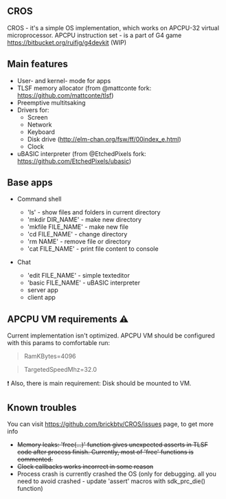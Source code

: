 ## CROS

CROS - it's a simple OS implementation, which works on APCPU-32 virtual microprocessor. 
APCPU instruction set - is a part of G4 game https://bitbucket.org/ruifig/g4devkit (WIP)

## Main features
* User- and kernel- mode for apps
* TLSF memory allocator (from @mattconte fork: https://github.com/mattconte/tlsf)
* Preemptive multitsaking
* Drivers for:
    * Screen
    * Network
    * Keyboard
    * Disk drive (http://elm-chan.org/fsw/ff/00index_e.html)
    * Clock
* uBASIC interpreter (from @EtchedPixels fork: https://github.com/EtchedPixels/ubasic)
    
## Base apps
* Command shell
    * 'ls' - show files and folders in current directory
    * 'mkdir DIR_NAME' - make new directory
    * 'mkfile FILE_NAME' - make new file
    * 'cd FILE_NAME' - change directory
    * 'rm NAME' - remove file or directory
    * 'cat FILE_NAME' - print file content to console

* Chat
	* 'edit FILE_NAME' - simple texteditor
	* 'basic FILE_NAME' - uBASIC interpreter
    * server app
    * client app
    
## APCPU VM requirements :warning:
Current implementation isn't optimized. APCPU VM should be configured with this params to comfortable run: 
> RamKBytes=4096

> TargetedSpeedMhz=32.0

:exclamation: Also, there is main requirement: Disk should be mounted to VM.

## Known troubles

You can visit https://github.com/brickbtv/CROS/issues page, to get more info

* ~~Memory leaks: 'free(...)' function gives unexpected asserts in TLSF code after process finish. Currently, most of 'free' functions is commented.~~
* ~~Clock callbacks works incorrect in some reason~~
* Process crash is currently crashed the OS (only for debugging. all you need to avoid crashed - update 'assert' macros with sdk_prc_die() function)
